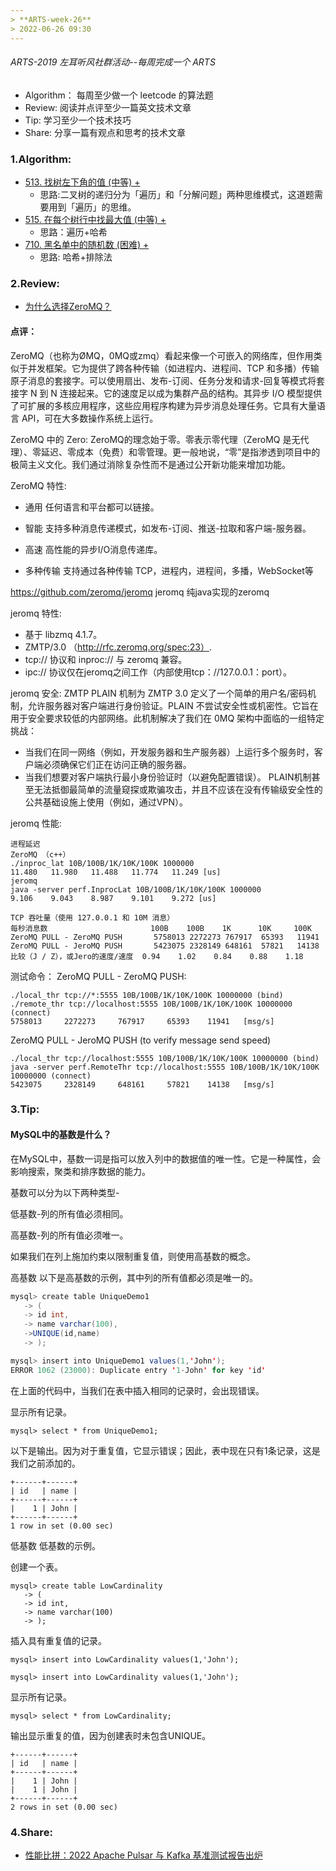 ```yaml
---
> **ARTS-week-26**
> 2022-06-26 09:30
---
```



###### ARTS-2019 左耳听风社群活动--每周完成一个 ARTS
- Algorithm： 每周至少做一个 leetcode 的算法题
- Review: 阅读并点评至少一篇英文技术文章
- Tip: 学习至少一个技术技巧
- Share: 分享一篇有观点和思考的技术文章

### 1.Algorithm:

- [513. 找树左下角的值 (中等) +](https://leetcode.cn/submissions/detail/328231594/)  
  + 思路:二叉树的递归分为「遍历」和「分解问题」两种思维模式，这道题需要用到「遍历」的思维。
- [515. 在每个树行中找最大值 (中等) +](https://leetcode.cn/submissions/detail/328940647/)  
  + 思路：遍历+哈希
- [710. 黑名单中的随机数 (困难) +](https://leetcode.cn/submissions/detail/329342249/)  
  + 思路: 哈希+排除法


### 2.Review:

- [为什么选择ZeroMQ？](https://zeromq.org/)  

#### 点评：

ZeroMQ（也称为ØMQ，0MQ或zmq）看起来像一个可嵌入的网络库，但作用类似于并发框架。它为提供了跨各种传输（如进程内、进程间、TCP 和多播）传输原子消息的套接字。可以使用扇出、发布-订阅、任务分发和请求-回复等模式将套接字 N 到 N 连接起来。它的速度足以成为集群产品的结构。其异步 I/O 模型提供了可扩展的多核应用程序，这些应用程序构建为异步消息处理任务。它具有大量语言 API，可在大多数操作系统上运行。

ZeroMQ 中的 Zero:
ZeroMQ的理念始于零。零表示零代理（ZeroMQ 是无代理）、零延迟、零成本（免费）和零管理。更一般地说，“零”是指渗透到项目中的极简主义文化。我们通过消除复杂性而不是通过公开新功能来增加功能。

ZeroMQ 特性:
- 通用
任何语言和平台都可以链接。

- 智能
支持多种消息传递模式，如发布-订阅、推送-拉取和客户端-服务器。

- 高速
高性能的异步I/O消息传递库。

- 多种传输
支持通过各种传输 TCP，进程内，进程间，多播，WebSocket等


https://github.com/zeromq/jeromq
jeromq 纯java实现的zeromq

jeromq 特性:
- 基于 libzmq 4.1.7。
- ZMTP/3.0 （http://rfc.zeromq.org/spec:23）.
- tcp:// 协议和 inproc:// 与 zeromq 兼容。
- ipc:// 协议仅在jeromq之间工作（内部使用tcp：//127.0.0.1：port）。

jeromq 安全:
ZMTP PLAIN 机制为 ZMTP 3.0 定义了一个简单的用户名/密码机制，允许服务器对客户端进行身份验证。PLAIN 不尝试安全性或机密性。它旨在用于安全要求较低的内部网络。此机制解决了我们在 0MQ 架构中面临的一组特定挑战：
- 当我们在同一网络（例如，开发服务器和生产服务器）上运行多个服务时，客户端必须确保它们正在访问正确的服务器。
- 当我们想要对客户端执行最小身份验证时（以避免配置错误）。
PLAIN机制甚至无法抵御最简单的流量窥探或欺骗攻击，并且不应该在没有传输级安全性的公共基础设施上使用（例如，通过VPN）。

jeromq 性能:
```
进程延迟
ZeroMQ （c++）
./inproc_lat 10B/100B/1K/10K/100K 1000000
11.480   11.980   11.488   11.774   11.249 [us]
jeromq
java -server perf.InprocLat 10B/100B/1K/10K/100K 1000000
9.106    9.043    8.987    9.101    9.272 [us]

TCP 吞吐量（使用 127.0.0.1 和 10M 消息）
每秒消息数                       100B    100B    1K      10K     100K
ZeroMQ PULL - ZeroMQ PUSH       5758013 2272273 767917  65393   11941
ZeroMQ PULL - JeroMQ PUSH       5423075 2328149 648161  57821   14138
比较（J / Z），或Jero的速度/速度  0.94    1.02    0.84    0.88    1.18
```

测试命令：
ZeroMQ PULL - ZeroMQ PUSH:
```
./local_thr tcp://*:5555 10B/100B/1K/10K/100K 10000000 (bind)
./remote_thr tcp://localhost:5555 10B/100B/1K/10K/100K 10000000 (connect)
5758013     2272273     767917     65393    11941   [msg/s]
```
ZeroMQ PULL - JeroMQ PUSH (to verify message send speed)
```
./local_thr tcp://localhost:5555 10B/100B/1K/10K/100K 10000000 (bind)
java -server perf.RemoteThr tcp://localhost:5555 10B/100B/1K/10K/100K 10000000 (connect)
5423075     2328149     648161     57821    14138   [msg/s]
```

### 3.Tip:

#### MySQL中的基数是什么？

在MySQL中，基数一词是指可以放入列中的数据值的唯一性。它是一种属性，会影响搜索，聚类和排序数据的能力。

基数可以分为以下两种类型-

低基数-列的所有值必须相同。

高基数-列的所有值必须唯一。

如果我们在列上施加约束以限制重复值，则使用高基数的概念。

高基数
以下是高基数的示例，其中列的所有值都必须是唯一的。

```java
mysql> create table UniqueDemo1
   -> (
   -> id int,
   -> name varchar(100),
   ->UNIQUE(id,name)
   -> );

mysql> insert into UniqueDemo1 values(1,'John');
ERROR 1062 (23000): Duplicate entry '1-John' for key 'id'
```

在上面的代码中，当我们在表中插入相同的记录时，会出现错误。

显示所有记录。

```shell
mysql> select * from UniqueDemo1;
```

以下是输出。因为对于重复值，它显示错误；因此，表中现在只有1条记录，这是我们之前添加的。

```
+------+------+
| id   | name |
+------+------+
|    1 | John |
+------+------+
1 row in set (0.00 sec)
```

低基数
低基数的示例。

创建一个表。

```
mysql> create table LowCardinality
   -> (
   -> id int,
   -> name varchar(100)
   -> );
```

插入具有重复值的记录。

```
mysql> insert into LowCardinality values(1,'John');

mysql> insert into LowCardinality values(1,'John');
```

显示所有记录。

```
mysql> select * from LowCardinality;
```

输出显示重复的值，因为创建表时未包含UNIQUE。

```
+------+------+
| id   | name |
+------+------+
|    1 | John |
|    1 | John |
+------+------+
2 rows in set (0.00 sec)
```

### 4.Share:

- [性能比拼：2022 Apache Pulsar 与 Kafka 基准测试报告出炉](https://mp.weixin.qq.com/s/i77H-xRR720mWONW1p8bcA?)  

